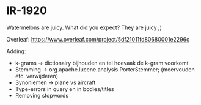# IR-1920
Watermelons are juicy. What did you expect? They are juicy ;)

Overleaf: https://www.overleaf.com/project/5df21011fd80680001e2296c

Adding:
 - k-grams -> dictionairy bijhouden en tel hoevaak de k-gram voorkomt
 - Stemming -> org.apache.lucene.analysis.PorterStemmer; (meervouden etc. verwijderen)
 - Synoniemen -> plane vs aircraft
 - Type-errors in query en in bodies/titles
 - Removing stopwords
